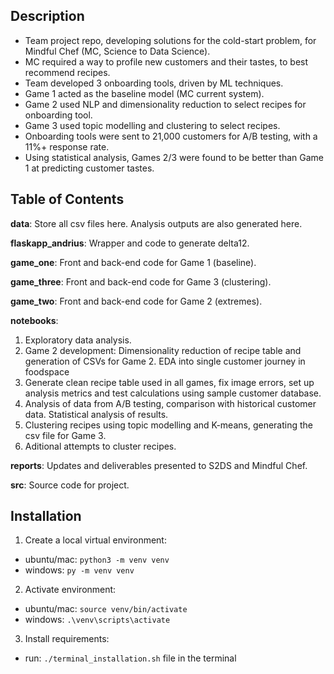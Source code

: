 ## Description
- Team project repo, developing solutions for the cold-start problem, for Mindful Chef (MC, Science to Data Science).
- MC required a way to profile new customers and their tastes, to best recommend recipes.
- Team developed 3 onboarding tools, driven by ML techniques.
- Game 1 acted as the baseline model (MC current system).
- Game 2 used NLP and dimensionality reduction to select recipes for onboarding tool.
- Game 3 used topic modelling and clustering to select recipes.
- Onboarding tools were sent to 21,000 customers for A/B testing, with a 11%+ response rate.
- Using statistical analysis, Games 2/3 were found to be better than Game 1 at predicting customer tastes.

## Table of Contents

**data**: Store all csv files here. Analysis outputs are also generated here.

**flaskapp_andrius**: Wrapper and code to generate delta12.

**game_one**: Front and back-end code for Game 1 (baseline).

**game_three**: Front and back-end code for Game 3 (clustering).

**game_two**: Front and back-end code for Game 2 (extremes).

**notebooks**:
1. Exploratory data analysis.
2. Game 2 development: Dimensionality reduction of recipe table and generation of CSVs for Game 2. EDA into single customer journey in foodspace
3. Generate clean recipe table used in all games, fix image errors, set up analysis metrics and test calculations using sample customer database.
4. Analysis of data from A/B testing, comparison with historical customer data. Statistical analysis of results.
5. Clustering recipes using topic modelling and K-means, generating the csv file for Game 3.
6. Aditional attempts to cluster recipes.

**reports**: Updates and deliverables presented to S2DS and Mindful Chef.

**src**: Source code for project.

## Installation 
1. Create a local virtual environment: 
- ubuntu/mac: `python3 -m venv venv`
- windows: `py -m venv venv`
2. Activate environment: 
- ubuntu/mac: `source venv/bin/activate`
- windows: `.\venv\scripts\activate`
3. Install requirements:
- run: `./terminal_installation.sh` file in the terminal
